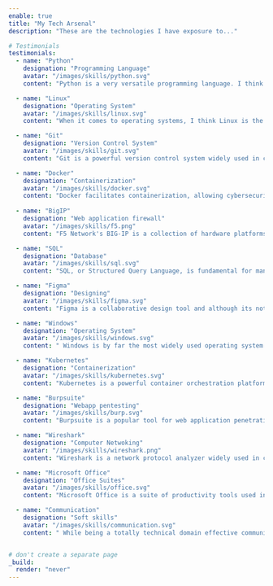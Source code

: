 ```yaml
---
enable: true
title: "My Tech Arsenal"
description: "These are the technologies I have exposure to..."

# Testimonials
testimonials:
  - name: "Python"
    designation: "Programming Language"
    avatar: "/images/skills/python.svg"
    content: "Python is a very versatile programming language. I think for a cybersecurity practitioner, python can be very helpful for automating task and scripting various tools."

  - name: "Linux"
    designation: "Operating System"
    avatar: "/images/skills/linux.svg"
    content: "When it comes to operating systems, I think Linux is the foundational operating system crucial for cybersecurity practitioners. Its robust security features and open-source nature make it an essential tool for professionals in the field."

  - name: "Git"
    designation: "Version Control System"
    avatar: "/images/skills/git.svg"
    content: "Git is a powerful version control system widely used in cybersecurity for tracking changes in source code during collaborative development. Its efficiency and flexibility enhance code management and collaboration."

  - name: "Docker"
    designation: "Containerization"
    avatar: "/images/skills/docker.svg"
    content: "Docker facilitates containerization, allowing cybersecurity experts to deploy and isolate applications efficiently. Its lightweight and scalable containers streamline the development and deployment of secure applications. I also use it to setup labs for practise."
 
  - name: "BigIP"
    designation: "Web application firewall"
    avatar: "/images/skills/f5.png"
    content: "F5 Network's BIG-IP is a collection of hardware platforms and software solutions providing services focused on security, reliability, and performance of web applications."

  - name: "SQL"
    designation: "Database"
    avatar: "/images/skills/sql.svg"
    content: "SQL, or Structured Query Language, is fundamental for managing and manipulating databases. In cybersecurity, understanding SQL is essential for handling and securing databases, a critical aspect of protecting sensitive information. How can I protect something I dont know..right?"

  - name: "Figma"
    designation: "Designing"
    avatar: "/images/skills/figma.svg"
    content: "Figma is a collaborative design tool and although its not a security tool I use it to make some creative designs. For developers though its collaborative features make it an excellent choice for designing secure and user-friendly applications." 

  - name: "Windows"
    designation: "Operating System"
    avatar: "/images/skills/windows.svg"
    content: " Windows is by far the most widely used operating system in both personal and enterprise environments. So windows is most of the time the victim of cyberattacks. Understanding windows I think is understanding the incident."   

  - name: "Kubernetes"
    designation: "Containerization"
    avatar: "/images/skills/kubernetes.svg"
    content: "Kubernetes is a powerful container orchestration platform used for managing and scaling containerized applications. Although not entirely a cybersecurity tool, understanding Kubernetes can help understand the development workflows."

  - name: "Burpsuite"
    designation: "Webapp pentesting"
    avatar: "/images/skills/burp.svg"
    content: "Burpsuite is a popular tool for web application penetration testing. Its features for analyzing and identifying security vulnerabilities in web applications make it an indispensable tool for ethical hackers and security professionals."

  - name: "Wireshark"
    designation: "Computer Netwoking"
    avatar: "/images/skills/wireshark.png"
    content: "Wireshark is a network protocol analyzer widely used in cybersecurity for capturing and analyzing network traffic. It helps cybersecurity professionals identify and troubleshoot network issues and detect potential security threats."

  - name: "Microsoft Office"
    designation: "Office Suites"
    avatar: "/images/skills/office.svg"
    content: "Microsoft Office is a suite of productivity tools used in various professional domains, including cybersecurity. Its applications like Word, Excel, and PowerPoint are essential for creating, analyzing, and presenting reports. "

  - name: "Communication"
    designation: "Soft skills"
    avatar: "/images/skills/communication.svg"
    content: " While being a totally technical domain effective communication is a critical soft skill in cybersecurity. Nothing much to say, as social engineering is the most successful hacking technique to ever exist."


# don't create a separate page
_build:
  render: "never"
---
```

